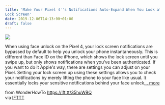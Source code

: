 ```yaml
---
title: 'Make Your Pixel 4''s Notifications Auto-Expand When You Look at Your
Lock Screen'
date: 2019-12-06T14:13:00+01:00
draft: false
---
```


[![](https://img.wonderhowto.com/img/15/45/63709906365287/0/make-your-pixel-4s-notifications-auto-expand-when-you-look-your-lock-screen.1280x600.jpg)](https://android.gadgethacks.com/how-to/make-your-pixel-4s-notifications-auto-expand-when-you-look-your-lock-screen-0212199/)

When using face unlock on the Pixel 4, your lock screen notifications are bypassed by default to help you unlock your phone instantaneously. This is different than Face ID on the iPhone, which shows the lock screen until you swipe up, but only shows notifications when you've been authenticated. If you want to do it Apple's way, there are settings you can adjust on your Pixel. Setting your lock screen up using these settings allows you to check your notifications by merely lifting the phone to your face like usual. It essentially locks your sensitive notifications behind your face unlock[... more](https://android.gadgethacks.com/how-to/make-your-pixel-4s-notifications-auto-expand-when-you-look-your-lock-screen-0212199/)

  
  
from WonderHowTo https://ift.tt/35huWBQ  
via [IFTTT](https://ifttt.com/?ref=da&site=blogger)